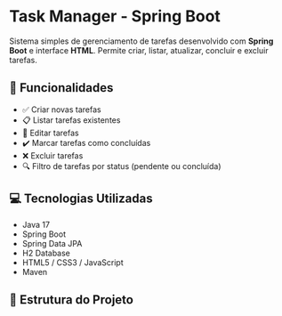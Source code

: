 # Task Manager - Spring Boot

Sistema simples de gerenciamento de tarefas desenvolvido com **Spring Boot** e interface **HTML**. Permite criar, listar, atualizar, concluir e excluir tarefas.

## 🚀 Funcionalidades

- ✅ Criar novas tarefas
- 📋 Listar tarefas existentes
- 📝 Editar tarefas
- ✔️ Marcar tarefas como concluídas
- ❌ Excluir tarefas
- 🔍 Filtro de tarefas por status (pendente ou concluída)

## 💻 Tecnologias Utilizadas

- Java 17
- Spring Boot
- Spring Data JPA
- H2 Database
- HTML5 / CSS3 / JavaScript
- Maven

## 📂 Estrutura do Projeto

